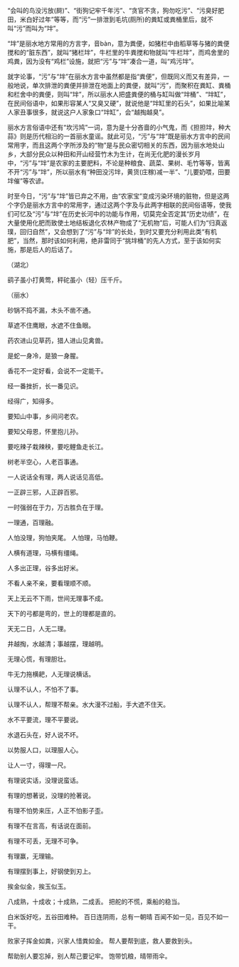 “会叫的鸟没污放(屙)”、“街狗记牢千年污”、“贪官不贪，狗勿吃污”、“污臭好肥田，米白好过年”等等，而“污”一排泄到毛坑(厕所)的粪缸或粪桶里后，就不叫“污”而叫为“坢”。

“坢”是丽水地方常用的方言字，音bàn，意为粪便，如猪栏中由稻草等与猪的粪便搅和的“脏东西”，就叫“猪栏坢”，牛栏里的牛粪搅和物就叫“牛栏坢”，而鸡舍里的鸡粪，因为没有“鸡栏”设施，就把“污”与“坢”凑合一道，叫“鸡污坢”。

就字论事，“污”与“坢”在丽水方言中虽然都是指“粪便”，但既同义而又有差异，一般地说，单次排泄的粪便并排泄在地面上的粪便，就叫“污”，而聚积在粪缸、粪桶和栏舍中的粪便，则叫“坢”，所以丽水人把盛粪便的桶与缸叫做“坢桶”、“坢缸”，在民间俗语中，如果形容某人“又臭又硬”，就说他是“坢缸里的石头”，如果比喻某人家丑事很多，就说这户人家象口“坢缸”，会“越掏越臭”。

丽水方言俗语中还有“坎污鸠”一词，意为是十分吝啬的小气鬼，而《担担坢，种大蒜》则是历代相沿的一首丽水童谣。就此可见，“污”与“坢”既是丽水方言中的民间常用字，而且这两个字所涉及的“物”是与民众密切相关的东西，因为丽水地处山乡，大部分民众以种田和开山经营竹木为生计，在尚无化肥的漫长岁月中，“污”与“坢”是农家的主要肥料，不论是种粮食、蔬菜、果树、毛竹等等，皆离不开“污”与“坢”，所以丽水有“种田没污坢，黄货(庄稼)减一半”、“儿要奶喂，田要坢催”等农谚。

时至今日，“污”与“坢”皆已弃之不用，由“农家宝”变成污染环境的脏物，但是这两个字仍是丽水方言中的常用字，通过这两个字及与此两字相联的民间俗语等，使我们可忆及“污”与“坢”在历史长河中的功能与作用，切莫完全否定其“历史功绩”，在大量使用化肥而致使土地结板退化农林产物成了“无机物”后，可能人们为“归真返璞，回归自然”，又会想到了“污”与“坢”的长处，到时又要充分利用此类“有机肥”，当然，那时该如何利用，绝非雷同于“挑坢桶”的先人方式，至于该如何实施，那是后人的后话了。



（湖北）

鹞子虽小打黄莺，秤砣虽小（轻）压千斤。

（丽水）

砂锅不捣不漏，木头不凿不通。

草遮不住鹰眼，水遮不住鱼眼。

药农进山见草药，猎人进山见禽兽。

是蛇一身冷，是狼一身腥。

香花不一定好看，会说不一定能干。

经一番挫折，长一番见识。

经得广，知得多。

要知山中事，乡间问老农。

要知父母恩，怀里抱儿孙。

要吃辣子栽辣秧，要吃鲤鱼走长江。

树老半空心，人老百事通。

一人说话全有理，两人说话见高低。

一正辟三邪，人正辟百邪。

一时强弱在于力，万古胜负在于理。

一理通，百理融。

人怕没理，狗怕夹尾。
人怕理，马怕鞭。

人横有道理，马横有缰绳。

人多出正理，谷多出好米。

不看人亲不亲，要看理顺不顺。

天上无云不下雨，世间无理事不成。

天下的弓都是弯的，世上的理都是直的。

天无二日，人无二理。

井越掏，水越清；事越摆，理越明。

无理心慌，有理胆壮。

牛无力拖横耙，人无理说横话。

认理不认人，不怕不了事。

认理不认人，帮理不帮亲。水大漫不过船，手大遮不住天。

水不平要流，理不平要说。

水退石头在，好人说不坏。

以势服人口，以理服人心。

让人一寸，得理一尺。

有理说实话，没理说蛮话。

有理的想著说，没理的抢著说。

有理不怕势来压，人正不怕影子歪。

有理不在言高，有话说在面前。

有理不可丢，无理不可争。

有理赢，无理输。

有理摆到事上，好钢使到刃上。

挨金似金，挨玉似玉。

八成熟，十成收；十成熟，二成丢。 把舵的不慌，乘船的稳当。

白米饭好吃，五谷田难种。 百日连阴雨，总有一朝晴 百闻不如一见，百见不如一干。

败家子挥金如粪，兴家人惜粪如金。 帮人要帮到底，救人要救到头。

帮助别人要忘掉，别人帮己要记牢。 饱带饥粮，晴带雨伞。
